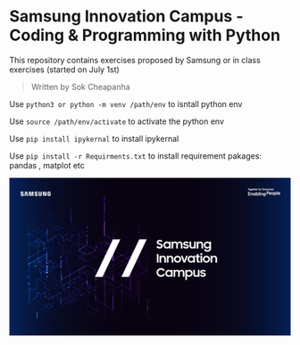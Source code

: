 # Samsung Innovation Campus - Coding & Programming with Python
This repository contains exercises proposed by Samsung or in class exercises (started on July 1st)

> Written by Sok Cheapanha

Use `python3 or python -m venv /path/env` to isntall python env

Use `source /path/env/activate` to activate the python env

Use `pip install ipykernal` to install ipykernal 

Use `pip install -r Requirments.txt` to install requirement pakages: pandas , matplot etc


![Samsung Innovation Campus](./Samsung-Innovation-Campus.png)
